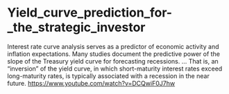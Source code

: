 # Yield_curve_prediction_for-_the_strategic_investor
Interest rate curve analysis serves as a predictor of economic activity and inflation expectations. Many studies document the predictive power of the slope of the Treasury yield curve for forecasting recessions. ... That is, an “inversion” of the yield curve, in which short-maturity interest rates exceed long-maturity rates, is typically associated with a recession in the near future. https://www.youtube.com/watch?v=DCQwiF0J7hw
